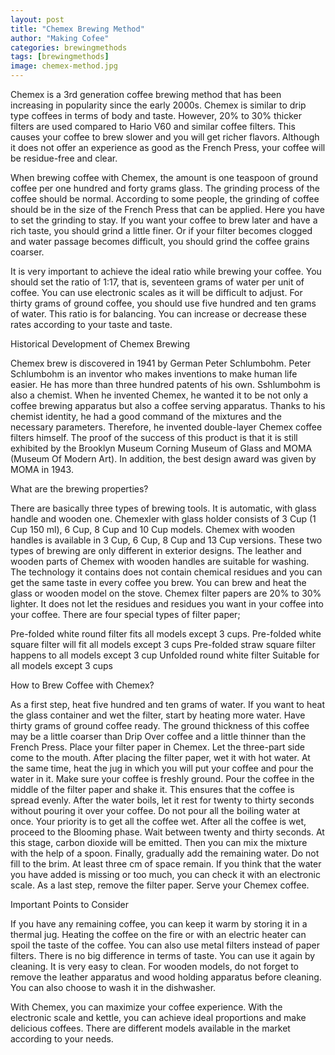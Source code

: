 ```yaml
---
layout: post
title: "Chemex Brewing Method"
author: "Making Cofee"
categories: brewingmethods
tags: [brewingmethods]
image: chemex-method.jpg
---
```


Chemex is a 3rd generation coffee brewing method that has been increasing in popularity since the early 2000s. Chemex is similar to drip type coffees in terms of body and taste. However, 20% to 30% thicker filters are used compared to Hario V60 and similar coffee filters. This causes your coffee to brew slower and you will get richer flavors. Although it does not offer an experience as good as the French Press, your coffee will be residue-free and clear.

When brewing coffee with Chemex, the amount is one teaspoon of ground coffee per one hundred and forty grams glass. The grinding process of the coffee should be normal. According to some people, the grinding of coffee should be in the size of the French Press that can be applied. Here you have to set the grinding to stay. If you want your coffee to brew later and have a rich taste, you should grind a little finer. Or if your filter becomes clogged and water passage becomes difficult, you should grind the coffee grains coarser.

It is very important to achieve the ideal ratio while brewing your coffee. You should set the ratio of 1:17, that is, seventeen grams of water per unit of coffee. You can use electronic scales as it will be difficult to adjust. For thirty grams of ground coffee, you should use five hundred and ten grams of water. This ratio is for balancing. You can increase or decrease these rates according to your taste and taste.

Historical Development of Chemex Brewing

Chemex brew is discovered in 1941 by German Peter Schlumbohm. Peter Schlumbohm is an inventor who makes inventions to make human life easier. He has more than three hundred patents of his own. Sshlumbohm is also a chemist. When he invented Chemex, he wanted it to be not only a coffee brewing apparatus but also a coffee serving apparatus. Thanks to his chemist identity, he had a good command of the mixtures and the necessary parameters. Therefore, he invented double-layer Chemex coffee filters himself. The proof of the success of this product is that it is still exhibited by the Brooklyn Museum Corning Museum of Glass and MOMA (Museum Of Modern Art). In addition, the best design award was given by MOMA in 1943.

What are the brewing properties?

There are basically three types of brewing tools. It is automatic, with glass handle and wooden one. Chemexler with glass holder consists of 3 Cup (1 Cup 150 ml), 6 Cup, 8 Cup and 10 Cup models. Chemex with wooden handles is available in 3 Cup, 6 Cup, 8 Cup and 13 Cup versions. These two types of brewing are only different in exterior designs. The leather and wooden parts of Chemex with wooden handles are suitable for washing. The technology it contains does not contain chemical residues and you can get the same taste in every coffee you brew. You can brew and heat the glass or wooden model on the stove. Chemex filter papers are 20% to 30% lighter. It does not let the residues and residues you want in your coffee into your coffee. There are four special types of filter paper;

 Pre-folded white round filter fits all models except 3 cups.
 Pre-folded white square filter will fit all models except 3 cups
 Pre-folded straw square filter happens to all models except 3 cup
 Unfolded round white filter Suitable for all models except 3 cups

How to Brew Coffee with Chemex?

As a first step, heat five hundred and ten grams of water. If you want to heat the glass container and wet the filter, start by heating more water.
Have thirty grams of ground coffee ready. The ground thickness of this coffee may be a little coarser than Drip Over coffee and a little thinner than the French Press.
Place your filter paper in Chemex. Let the three-part side come to the mouth. After placing the filter paper, wet it with hot water. At the same time, heat the jug in which you will put your coffee and pour the water in it.
Make sure your coffee is freshly ground. Pour the coffee in the middle of the filter paper and shake it. This ensures that the coffee is spread evenly.
After the water boils, let it rest for twenty to thirty seconds without pouring it over your coffee. Do not pour all the boiling water at once. Your priority is to get all the coffee wet. After all the coffee is wet, proceed to the Blooming phase. Wait between twenty and thirty seconds. At this stage, carbon dioxide will be emitted. Then you can mix the mixture with the help of a spoon.
Finally, gradually add the remaining water. Do not fill to the brim. At least three cm of space remain. If you think that the water you have added is missing or too much, you can check it with an electronic scale.
As a last step, remove the filter paper. Serve your Chemex coffee.

Important Points to Consider

If you have any remaining coffee, you can keep it warm by storing it in a thermal jug. Heating the coffee on the fire or with an electric heater can spoil the taste of the coffee. You can also use metal filters instead of paper filters. There is no big difference in terms of taste. You can use it again by cleaning. It is very easy to clean. For wooden models, do not forget to remove the leather apparatus and wood holding apparatus before cleaning. You can also choose to wash it in the dishwasher.

With Chemex, you can maximize your coffee experience. With the electronic scale and kettle, you can achieve ideal proportions and make delicious coffees. There are different models available in the market according to your needs.